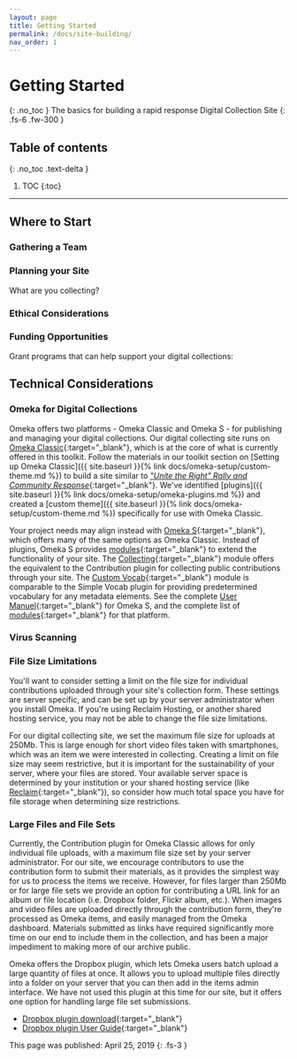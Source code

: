 ```yaml
---
layout: page
title: Getting Started
permalink: /docs/site-building/
nav_order: 1
---
```


# Getting Started
{: .no_toc }
The basics for building a rapid response Digital Collection Site
{: .fs-6 .fw-300 }

## Table of contents
{: .no_toc .text-delta }

1. TOC
{:toc}

---

## Where to Start

### Gathering a Team

### Planning your Site
What are you collecting?

### Ethical Considerations

### Funding Opportunities

Grant programs that can help support your digital collections:

## Technical Considerations

### Omeka for Digital Collections

Omeka offers two platforms -  Omeka Classic and Omeka S - for publishing and managing your digital collections. Our digital collecting site runs on [Omeka Classic](https://omeka.org/classic/){:target="_blank"}, which is at the core of what is currently offered in this toolkit. Follow the materials in our toolkit section on [Setting up Omeka Classic]({{ site.baseurl }}{% link docs/omeka-setup/custom-theme.md %}) to build a site similar to [_"Unite the Right" Rally and Community Response_](http://digitalcollecting.lib.virginia.edu/rally/){:target="_blank"}. We've identified [plugins]({{ site.baseurl }}{% link docs/omeka-setup/omeka-plugins.md %}) and created a [custom theme]({{ site.baseurl }}{% link docs/omeka-setup/custom-theme.md %}) specifically for use with Omeka Classic. 

Your project needs may align instead with [Omeka S](https://omeka.org/s/){:target="_blank"}, which offers many of the same options as Omeka Classic. Instead of plugins, Omeka S provides [modules](https://omeka.org/s/modules/){:target="_blank"} to extend the functionality of your site. The [Collecting](https://omeka.org/s/modules/Collecting/){:target="_blank"} module offers the equivalent to the Contribution plugin for collecting public contributions through your site. The [Custom Vocab](https://omeka.org/s/modules/CustomVocab/){:target="_blank"} module is comparable to the Simple Vocab plugin for providing predetermined vocabulary for any metadata elements. See the complete [User Manuel](https://omeka.org/s/docs/user-manual/){:target="_blank"} for Omeka S, and the complete list of [modules](https://omeka.org/s/modules/){:target="_blank"} for that platform.

### Virus Scanning

### File Size Limitations

You'll want to consider setting a limit on the file size for individual contributions uploaded through your site's collection form. These settings are server specific, and can be set up by your server administrator when you install Omeka. If you're using Reclaim Hosting, or another shared hosting service, you may not be able to change the file size limitations. 

For our digital collecting site, we set the maximum file size for uploads at 250Mb. This is large enough for short video files taken with smartphones, which was an item we were interested in collecting. Creating a limit on file size may seem restrictive, but it is important for the sustainability of your server, where your files are stored. Your available server space is determined by your institution or your shared hosting service (like [Reclaim](https://reclaimhosting.com/){:target="_blank"}), so consider how much total space you have for file storage when determining size restrictions. 

### Large Files and File Sets

Currently, the Contribution plugin for Omeka Classic allows for only individual file uploads, with a maximum file size set by your server administrator. For our site, we encourage contributors to use the contribution form to submit their materials, as it provides the simplest way for us to process the items we receive. However, for files larger than 250Mb or for large file sets we provide an option for contributing a URL link for an album or file location (i.e. Dropbox folder, Flickr album, etc.). When images and video files are uploaded directly through the contribution form, they're processed as Omeka items, and easily managed from the Omeka dashboard. Materials submitted as links have required significantly more time on our end to include them in the collection, and has been a major impediment to making more of our archive public. 

Omeka offers the Dropbox plugin, which lets Omeka users batch upload a large quantity of files at once. It allows you to upload multiple files directly into a folder on your server that you can then add in the items admin interface. We have not used this plugin at this time for our site, but it offers one option for handling large file set submissions.

- [Dropbox plugin download](https://omeka.org/classic/plugins/Dropbox/){:target="_blank"}
- [Dropbox plugin User Guide](https://omeka.org/classic/docs/Plugins/Dropbox/){:target="_blank"}


This page was published: April 25, 2019
{: .fs-3 }
